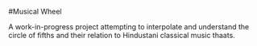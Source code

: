 #Musical Wheel

A work-in-progress project attempting to interpolate and understand the circle of fifths and their relation to Hindustani classical music thaats. 
